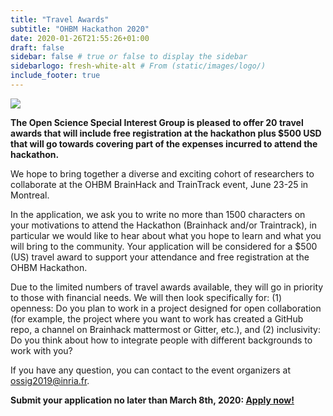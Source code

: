 ```yaml
---
title: "Travel Awards"
subtitle: "OHBM Hackathon 2020"
date: 2020-01-26T21:55:26+01:00
draft: false
sidebar: false # true or false to display the sidebar
sidebarlogo: fresh-white-alt # From (static/images/logo/)
include_footer: true
---
```


![](../hackathon/landing_hackathon_2020.jpg)

**The Open Science Special Interest Group is pleased to offer 20 travel awards that will include free registration at the hackathon plus $500 USD that will go towards covering part of the expenses incurred to attend the hackathon.**

We hope to bring together a diverse and exciting cohort of researchers to collaborate at the OHBM BrainHack and TrainTrack event, June 23-25 in Montreal.

In the application, we ask you to write no more than 1500 characters on your motivations to attend the Hackathon (Brainhack and/or Traintrack), in particular we would like to hear about what you hope to learn and what you will bring to the community. Your application will be considered for a $500 (US) travel award to support your attendance and free registration at the OHBM Hackathon.

Due to the limited numbers of travel awards available, they will go in priority to those with financial needs. We will then look specifically for: (1) openness: Do you plan to work in a project designed for open collaboration (for example, the project where you want to work has created a GitHub repo, a channel on Brainhack mattermost or Gitter, etc.), and (2) inclusivity: Do you think about how to integrate people with different backgrounds to work with you?

If you have any question, you can contact to the event organizers at ossig2019@inria.fr. 

**Submit your application no later than March 8th, 2020: [Apply now!](https://framaforms.org/ohbm-hackathon-travel-award-application-1581436686)**
